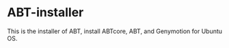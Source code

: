 ABT-installer
=============

This is the installer of ABT, install ABTcore, ABT, and Genymotion for Ubuntu OS.
